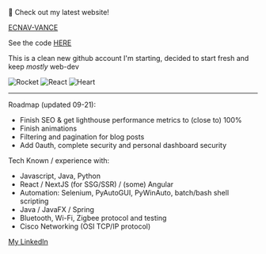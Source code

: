 👋
Check out my latest website!

[ECNAV-VANCE](https://ecnav.net)

See the code [HERE](https://github.com/vance-denson/fullstack_ecnav.net)

This is a clean new github account I'm starting, decided to start fresh and keep *mostly* web-dev

![Rocket](https://external-content.duckduckgo.com/iu/?u=https%3A%2F%2Fcdn4.iconfinder.com%2Fdata%2Ficons%2Fwhsr-january-flaticon-set%2F128%2Frocket.png&f=1&nofb=1) ![React](https://external-content.duckduckgo.com/iu/?u=https%3A%2F%2Fimg.icons8.com%2Fofficel%2F2x%2Freact.png&f=1&nofb=1) ![Heart](https://external-content.duckduckgo.com/iu/?u=https%3A%2F%2Femojipedia-us.s3.dualstack.us-west-1.amazonaws.com%2Fthumbs%2F60%2Femojidex%2F59%2Fflexed-biceps_1f4aa.png&f=1&nofb=1)

---

Roadmap (updated 09-21):
- Finish SEO & get lighthouse performance metrics to (close to) 100%
- Finish animations
- Filtering and pagination for blog posts
- Add 0auth, complete security and personal dashboard security

Tech Known / experience with:
* Javascript, Java, Python
* React / NextJS (for SSG/SSR) / (some) Angular
* Automation: Selenium, PyAutoGUI, PyWinAuto, batch/bash shell scripting
* Java / JavaFX / Spring
* Bluetooth, Wi-Fi, Zigbee protocol and testing
* Cisco Networking (OSI TCP/IP protocol) 

[My LinkedIn](www.linkedin.com/in/vance-denson)
